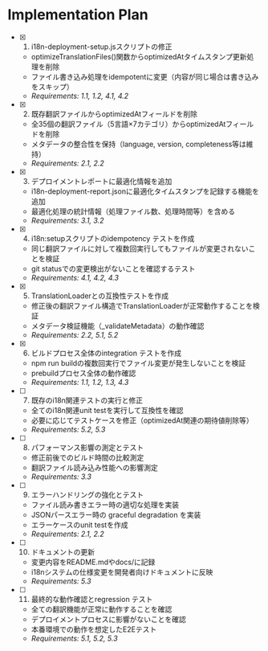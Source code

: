 # Implementation Plan

- [x] 1. i18n-deployment-setup.jsスクリプトの修正
  - optimizeTranslationFiles()関数からoptimizedAtタイムスタンプ更新処理を削除
  - ファイル書き込み処理をidempotentに変更（内容が同じ場合は書き込みをスキップ）
  - _Requirements: 1.1, 1.2, 4.1, 4.2_

- [x] 2. 既存翻訳ファイルからoptimizedAtフィールドを削除
  - 全35個の翻訳ファイル（5言語×7カテゴリ）からoptimizedAtフィールドを削除
  - メタデータの整合性を保持（language, version, completeness等は維持）
  - _Requirements: 2.1, 2.2_

- [x] 3. デプロイメントレポートに最適化情報を追加
  - i18n-deployment-report.jsonに最適化タイムスタンプを記録する機能を追加
  - 最適化処理の統計情報（処理ファイル数、処理時間等）を含める
  - _Requirements: 3.1, 3.2_

- [x] 4. i18n:setupスクリプトのidempotency テストを作成
  - 同じ翻訳ファイルに対して複数回実行してもファイルが変更されないことを検証
  - git statusでの変更検出がないことを確認するテスト
  - _Requirements: 4.1, 4.2, 4.3_

- [x] 5. TranslationLoaderとの互換性テストを作成
  - 修正後の翻訳ファイル構造でTranslationLoaderが正常動作することを検証
  - メタデータ検証機能（_validateMetadata）の動作確認
  - _Requirements: 2.2, 5.1, 5.2_

- [x] 6. ビルドプロセス全体のintegration テストを作成
  - npm run buildの複数回実行でファイル変更が発生しないことを検証
  - prebuildプロセス全体の動作確認
  - _Requirements: 1.1, 1.2, 1.3, 4.3_

- [ ] 7. 既存のi18n関連テストの実行と修正
  - 全てのi18n関連unit testを実行して互換性を確認
  - 必要に応じてテストケースを修正（optimizedAt関連の期待値削除等）
  - _Requirements: 5.2, 5.3_

- [ ] 8. パフォーマンス影響の測定とテスト
  - 修正前後でのビルド時間の比較測定
  - 翻訳ファイル読み込み性能への影響測定
  - _Requirements: 3.3_

- [ ] 9. エラーハンドリングの強化とテスト
  - ファイル読み書きエラー時の適切な処理を実装
  - JSONパースエラー時の graceful degradation を実装
  - エラーケースのunit testを作成
  - _Requirements: 2.1, 2.2_

- [ ] 10. ドキュメントの更新
  - 変更内容をREADME.mdやdocs/に記録
  - i18nシステムの仕様変更を開発者向けドキュメントに反映
  - _Requirements: 5.3_

- [ ] 11. 最終的な動作確認とregression テスト
  - 全ての翻訳機能が正常に動作することを確認
  - デプロイメントプロセスに影響がないことを確認
  - 本番環境での動作を想定したE2Eテスト
  - _Requirements: 5.1, 5.2, 5.3_